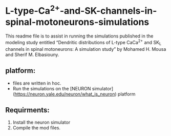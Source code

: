 # L-type-Ca<sup>2+</sup>-and-SK-channels-in-spinal-motoneurons-simulations
This readme file is to assist in running the simulations published in the modeling study entitled “Dendritic distributions of L-type CaCa<sup>2+</sup> and SK<sub>L</sub> channels in spinal motoneurons: A simulation study” by Mohamed H. Mousa and Sherif M. Elbasiouny.

## platform:
* files are written in hoc. 
* Run the simulations on the  [NEURON simulator] (https://neuron.yale.edu/neuron/what_is_neuron) platform

## Requirments:
1. Install the neuron simulator
2. Compile the mod files.

